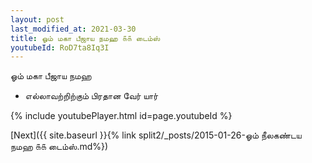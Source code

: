 ```yaml
---
layout: post
last_modified_at: 2021-03-30
title: ஓம் மகா பீஜாய நமஹ ௧௧ டைம்ஸ்
youtubeId: RoD7ta8Iq3I
---
```

 
 
 ஓம் மகா பீஜாய நமஹ  
 
 -  எல்லாவற்றிற்கும் பிரதான வேர் யார் 
 
  
 
  
 
 
 
 
 
 


{% include youtubePlayer.html id=page.youtubeId %}
 
[Next]({{ site.baseurl }}{% link  split2/_posts/2015-01-26-ஓம் நீலகண்டய நமஹ ௧௧ டைம்ஸ்.md%})
 
